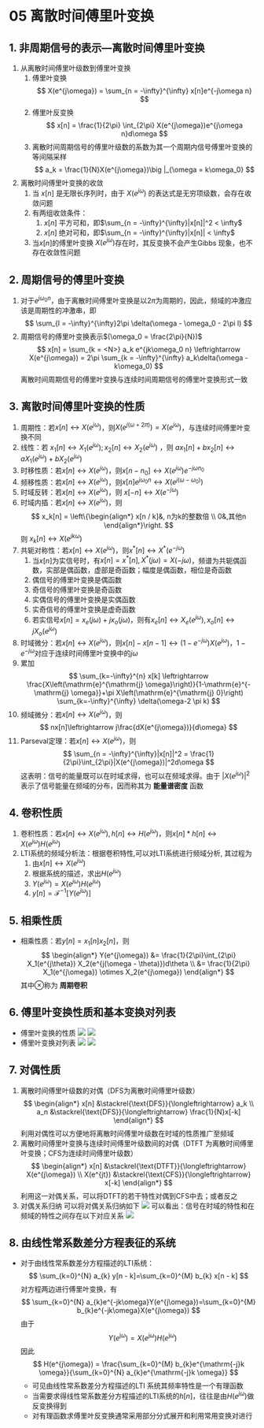 # 05 离散时间傅里叶变换
## 1. 非周期信号的表示—离散时间傅里叶变换
1. 从离散时间傅里叶级数到傅里叶变换
   1. 傅里叶变换
      $$
      X(e^{j\omega}) = \sum_{n = -\infty}^{\infty} x[n]e^{-j\omega n}
      $$
   2. 傅里叶反变换
      $$
      x[n] = \frac{1}{2\pi} \int_{2\pi} X(e^{j\omega})e^{j\omega n}d\omega
      $$
   3. 离散时间周期信号的傅里叶级数的系数为其一个周期内信号傅里叶变换的等间隔采样
      $$
      a_k = \frac{1}{N}X(e^{j\omega})\big |_{\omega = k\omega_0}
      $$
2. 离散时间傅里叶变换的收敛
   1. 当 $x[n]$ 是无限长序列时，由于 $X(e^{j\omega})$ 的表达式是无穷项级数，会存在收敛问题
   2. 有两组收敛条件： 
      1. $x[n]$ 平方可和，即$\sum_{n = -\infty}^{\infty}|x[n]|^2 < \infty$
      2. $x[n]$ 绝对可和，即$\sum_{n = -\infty}^{\infty}|x[n]| < \infty$
   3. 当$x[n]$的傅里叶变换 $X(e^{j\omega})$存在时，其反变换不会产生Gibbs 现象，也不存在收敛性问题
## 2. 周期信号的傅里叶变换
1. 对于$e^{j\omega_0 n}$，由于离散时间傅里叶变换是以$2\pi$为周期的，因此，频域的冲激应该是周期性的冲激串，即
   $$
   \sum_{l = -\infty}^{\infty}2\pi \delta(\omega - \omega_0 - 2\pi l)
   $$
2. 周期信号的傅里叶变换表示$(\omega_0 = \frac{2\pi}{N})$
   $$
   x[n] = \sum_{k = <N>} a_k e^{jk\omega_0 n} \leftrightarrow
   X(e^{j\omega}) = 2\pi \sum_{k = -\infty}^{\infty} a_k\delta(\omega - k\omega_0)
   $$
   离散时间周期信号的傅里叶变换与连续时间周期信号的傅里叶变换形式一致
## 3. 离散时间傅里叶变换的性质
1. 周期性：若$x[n]\leftrightarrow X(e^{j\omega})$，则$X(e^{j(\omega + 2\pi)}) = X(e^{j\omega})$，与连续时间傅里叶变换不同
2. 线性：若 $x_1[n]\leftrightarrow X_1(e^{j\omega}); x_2[n]\leftrightarrow X_2(e^{j\omega})$ ，则 $ax_1[n] + bx_2[n]\leftrightarrow aX_1(e^{j\omega}) + bX_2(e^{j\omega})$
3. 时移性质：若$x[n]\leftrightarrow X(e^{j\omega})$，则$x[n - n_0]\leftrightarrow X(e^{j\omega})e^{-j\omega n_0}$
4. 频移性质：若$x[n]\leftrightarrow X(e^{j\omega})$，则$x[n]e^{j\omega_0 n}\leftrightarrow X(e^{j(\omega - \omega_0)})$
5. 时域反转：若$x[n]\leftrightarrow X(e^{j\omega})$，则 $x[-n]\leftrightarrow X(e^{-j\omega})$
6. 时域内插：若$x[n]\leftrightarrow X(e^{j\omega})$，则
   $$
   x_k[n] = 
   \left\{\begin{align*}
   x[n / k]&, n为k的整数倍 \\  
   0&,其他n 
   \end{align*}\right. 
   $$
   则 $x_k[n]\leftrightarrow X(e^{jk\omega})$
7. 共轭对称性：若$x[n]\leftrightarrow X(e^{j\omega})$，则$x^*[n] \leftrightarrow X^*(e^{-j\omega})$
   1. 当$x[n]$为实信号时，有$x[n] = x^*[n], X^*(j\omega) = X(-j\omega)$，频谱为共轭偶函数，实部是偶函数，虚部是奇函数；幅度是偶函数，相位是奇函数
   2. 偶信号的傅里叶变换是偶函数
   3. 奇信号的傅里叶变换是奇函数
   4. 实偶信号的傅里叶变换是实偶函数
   5. 实奇信号的傅里叶变换是虚奇函数
   6. 若实信号$x[n] = x_e(j\omega) + jx_o(j\omega)$，则有$x_e[n]\leftrightarrow X_e(e^{j\omega}), x_o[n]\leftrightarrow jX_o(e^{j\omega})$
8. 时域微分：若$x[n]\leftrightarrow X(e^{j\omega})$，则$x[n] - x[n - 1]\leftrightarrow (1 - e^{-j\omega})X(e^{j\omega})$，$1 - e^{-j\omega}$对应于连续时间傅里叶变换中的$j\omega$
9.  累加    
    $$
    \sum_{k=-\infty}^{n} x[k] \leftrightarrow \frac{X\left(\mathrm{e}^{\mathrm{j} \omega}\right)}{1-\mathrm{e}^{-\mathrm{j} \omega}}+\pi X\left(\mathrm{e}^{\mathrm{j} 0}\right) \sum_{k=-\infty}^{\infty} \delta(\omega-2 \pi k)
    $$
10. 频域微分：若$x[n]\leftrightarrow X(e^{j\omega})$，则
    $$
    nx[n]\leftrightarrow j\frac{dX(e^{j\omega})}{d\omega}
    $$
11. Parseval定理：若$x[n]\leftrightarrow X(e^{j\omega})$，则
    $$
    \sum_{n = -\infty}^{\infty}|x[n]|^2 = \frac{1}{2\pi}\int_{2\pi}|X(e^{j\omega})|^2d\omega
    $$
    这表明：信号的能量既可以在时域求得，也可以在频域求得。由于 $|X(e^{j\omega})|^2$ 表示了信号能量在频域的分布，因而称其为 **能量谱密度** 函数
## 4. 卷积性质
1. 卷积性质：若$x[n]\leftrightarrow X(e^{j\omega}), h[n]\leftrightarrow H(e^{j\omega})$，则$x[n] * h[n]\leftrightarrow X(e^{j\omega})H(e^{j\omega})$
2. LTI系统的频域分析法：根据卷积特性,可以对LTI系统进行频域分析, 其过程为
   1. 由$x[n]\leftrightarrow X(e^{j\omega})$
   2. 根据系统的描述，求出$H(e^{j\omega})$
   3. $Y(e^{j\omega}) = X(e^{j\omega})H(e^{j\omega})$
   4. $y[n] = \mathcal{F}^{-1}[Y(e^{j\omega})]$

## 5. 相乘性质
- 相乘性质：若$y[n] = x_1[n]x_2[n]$，则
   $$
   \begin{align*}
        Y(e^{j\omega}) &= \frac{1}{2\pi}\int_{2\pi} X_1(e^{j\theta}) X_2(e^{j(\omega - \theta)})d\theta \\
        &= \frac{1}{2\pi} X_1(e^{j\omega}) \otimes X_2(e^{j\omega}) 
   \end{align*}
   $$
   其中$\otimes$称为 **周期卷积**

## 6. 傅里叶变换性质和基本变换对列表
- 傅里叶变换的性质
![](gallery/2023-06-12-16-52-56.png)
![](gallery/2023-06-12-16-59-17.png)
- 傅里叶变换对列表
![](gallery/2023-06-12-17-00-06.png)
![](gallery/2023-06-12-17-00-23.png)

## 7. 对偶性质
1. 离散时间傅里叶级数的对偶（$\text{DFS}$为离散时间傅里叶级数）
   $$
   \begin{align*}
        x[n] &\stackrel{\text{DFS}}{\longleftrightarrow} a_k \\
        a_n &\stackrel{\text{DFS}}{\longleftrightarrow} \frac{1}{N}x[-k]
   \end{align*}
   $$
   利用对偶性可以方便地将离散时间傅里叶级数在时域的性质推广至频域
2. 离散时间傅里叶变换与连续时间傅里叶级数间的对偶（$\text{DTFT}$ 为离散时间傅里叶变换；$\text{CFS}$为连续时间傅里叶级数）
   $$
   \begin{align*}
        x[n] &\stackrel{\text{DTFT}}{\longleftrightarrow} X(e^{j\omega}) \\
        X(e^{jt}) &\stackrel{\text{CFS}}{\longleftrightarrow} x[-k]
   \end{align*}
   $$
   利用这一对偶关系，可以将$\text{DTFT}$的若干特性对偶到$\text{CFS}$中去；或者反之
3. 对偶关系归纳 
可以将对偶关系归纳如下
![](gallery/2023-06-12-17-23-43.png)
可以看出：信号在时域的特性和在频域的特性之间存在以下对应关系
![](gallery/2023-06-12-17-32-26.png)

## 8. 由线性常系数差分方程表征的系统
- 对于由线性常系数差分方程描述的LTI系统：
$$
\sum_{k=0}^{N} a_{k} y[n - k]=\sum_{k=0}^{M} b_{k} x[n - k]
$$
对方程两边进行傅里叶变换，有
$$
\sum_{k=0}^{N} a_{k}e^{-jk\omega}Y(e^{j\omega})=\sum_{k=0}^{M} b_{k}e^{-jk\omega}X(e^{j\omega})
$$
由于
$$
\quad Y(e^{\mathrm{j} \omega})=X(e^{\mathrm{j} \omega}) H(e^{\mathrm{j} \omega}) 
$$
因此
$$
H(e^{j\omega}) = \frac{\sum_{k=0}^{M} b_{k}e^{\mathrm{-j}k \omega}}{\sum_{k=0}^{N} a_{k}e^{\mathrm{-j}k \omega}}
$$
  - 可见由线性常系数差分方程描述的LTI 系统其频率特性是一个有理函数
  - 当需要求得线性常系数差分方程描述的LTI系统的$h[n]$，往往是由$H(e^{j\omega})$做反变换得到
  - 对有理函数求傅里叶反变换通常采用部分分式展开和利用常用变换对进行
